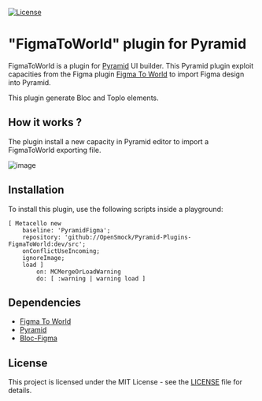 [![License](https://img.shields.io/github/license/openSmock/Pyramid.svg)](./LICENSE)

# "FigmaToWorld" plugin for Pyramid  

FigmaToWorld is a plugin for [Pyramid](https://github.com/OpenSmock/Pyramid) UI builder.
This Pyramid plugin exploit capacities from the Figma plugin [Figma To World](https://github.com/OpenSmock/FigmaToWorld) to import Figma design into Pyramid.

This plugin generate Bloc and Toplo elements.

## How it works ?

The plugin install a new capacity in Pyramid editor to import a FigmaToWorld exporting file.

![image](https://github.com/OpenSmock/Pyramid-Plugins-FigmaToWorld/assets/49183340/bcaf535a-6168-45b2-9982-12063f77154b)

## Installation

To install this plugin, use the following scripts inside a playground:

```st
[ Metacello new
	baseline: 'PyramidFigma';
	repository: 'github://OpenSmock/Pyramid-Plugins-FigmaToWorld:dev/src';
	onConflictUseIncoming;
	ignoreImage;
	load ]
		on: MCMergeOrLoadWarning
		do: [ :warning | warning load ]
```

## Dependencies

- [Figma To World](https://github.com/OpenSmock/FigmaToWorld)
- [Pyramid](https://github.com/OpenSmock/Pyramid)
- [Bloc-Figma](https://github.com/OpenSmock/Bloc-Figma)

## License

This project is licensed under the MIT License - see the [LICENSE](LICENSE) file for details.
